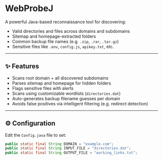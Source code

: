 # WebProbeJ

A powerful Java-based reconnaissance tool for discovering:

- Valid directories and files across domains and subdomains
- Sitemap and homepage-extracted folders
- Common backup file names (e.g. `.zip`, `.rar`, `.tar.gz`)
- Sensitive files like `.env`, `config.js`, `apikey.txt`, etc.

---

## ✨ Features

- Scans root domain + all discovered subdomains
- Parses sitemap and homepage for hidden folders
- Flags sensitive files with alerts
- Scans using customizable wordlists (`directories.dat`)
- Auto-generates backup filename guesses per domain
- Avoids false positives via intelligent filtering (e.g. redirect detection)

---

## ⚙️ Configuration

Edit the `Config.java` file to set:

```java
public static final String DOMAIN = "example.com";
public static final String INPUT_FILE = "directories.dat";
public static final String OUTPUT_FILE = "working_links.txt";